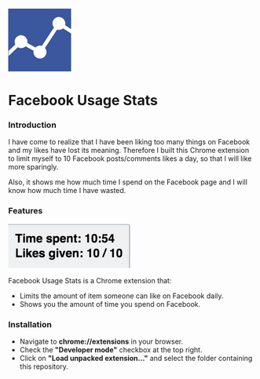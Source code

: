 ![Logo](icons/icon-128.png)

Facebook Usage Stats
======================

### Introduction

I have come to realize that I have been liking too many things on Facebook and my likes have lost its meaning. Therefore I built this Chrome extension to limit myself to 10 Facebook posts/comments likes a day, so that I will like more sparingly.

Also, it shows me how much time I spend on the Facebook page and I will know how much time I have wasted.

### Features

![Screenshot](box.png)

Facebook Usage Stats is a Chrome extension that:
- Limits the amount of item someone can like on Facebook daily.
- Shows you the amount of time you spend on Facebook.

### Installation

- Navigate to **chrome://extensions** in your browser.
- Check the **"Developer mode"** checkbox at the top right.
- Click on **"Load unpacked extension..."** and select the folder containing this repository.
